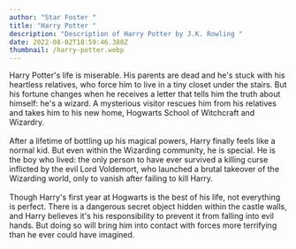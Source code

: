 ```yaml
---
author: "Star Foster "
title: "Harry Potter "
description: "Description of Harry Potter by J.K. Rowling "
date: 2022-08-02T18:59:46.388Z
thumbnail: /harry-potter.webp
---
```



Harry Potter's life is miserable. His parents are dead and he's stuck with his heartless relatives, who force him to live in a tiny closet under the stairs. But his fortune changes when he receives a letter that tells him the truth about himself: he's a wizard. A mysterious visitor rescues him from his relatives and takes him to his new home, Hogwarts School of Witchcraft and Wizardry.\
\
After a lifetime of bottling up his magical powers, Harry finally feels like a normal kid. But even within the Wizarding community, he is special. He is the boy who lived: the only person to have ever survived a killing curse inflicted by the evil Lord Voldemort, who launched a brutal takeover of the Wizarding world, only to vanish after failing to kill Harry.\
\
Though Harry's first year at Hogwarts is the best of his life, not everything is perfect. There is a dangerous secret object hidden within the castle walls, and Harry believes it's his responsibility to prevent it from falling into evil hands. But doing so will bring him into contact with forces more terrifying than he ever could have imagined.